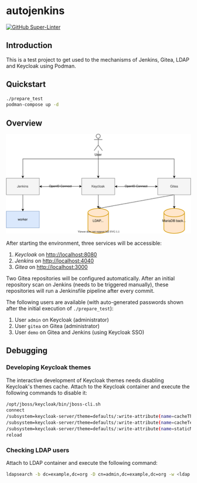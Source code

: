# autojenkins

[![GitHub Super-Linter](https://github.com/tropicalwave/autojenkins/workflows/Lint%20Code%20Base/badge.svg)](https://github.com/marketplace/actions/super-linter)

## Introduction

This is a test project to get used to the mechanisms of Jenkins, Gitea,
LDAP and Keycloak using Podman.

## Quickstart

```bash
./prepare_test
podman-compose up -d
```

## Overview

![Architecture](/images/architecture.svg)

After starting the environment, three services will be accessible:

1. *Keycloak* on <http://localhost:8080>
2. *Jenkins* on <http://localhost:4040>
3. *Gitea* on <http://localhost:3000>

Two Gitea repositories will be configured automatically. After an
initial repository scan on Jenkins (needs to be triggered manually),
these repositories will run a Jenkinsfile pipeline after every commit.

The following users are available (with auto-generated passwords shown
after the initial execution of `./prepare_test`):

1. User `admin` on Keycloak (administrator)
2. User `gitea` on Gitea (administrator)
3. User `demo` on Gitea and Jenkins (using Keycloak SSO)

## Debugging

### Developing Keycloak themes

The interactive development of Keycloak themes needs disabling Keycloak's
themes cache. Attach to the Keycloak container and execute the following
commands to disable it:

```bash
/opt/jboss/keycloak/bin/jboss-cli.sh
connect
/subsystem=keycloak-server/theme=defaults/:write-attribute(name=cacheThemes,value=false)
/subsystem=keycloak-server/theme=defaults/:write-attribute(name=cacheTemplates,value=false)
/subsystem=keycloak-server/theme=defaults/:write-attribute(name=staticMaxAge,value=-1)
reload
```

### Checking LDAP users

Attach to LDAP container and execute the following command:
```bash
ldapsearch -b dc=example,dc=org -D cn=admin,dc=example,dc=org -w <ldap admin password>
```
